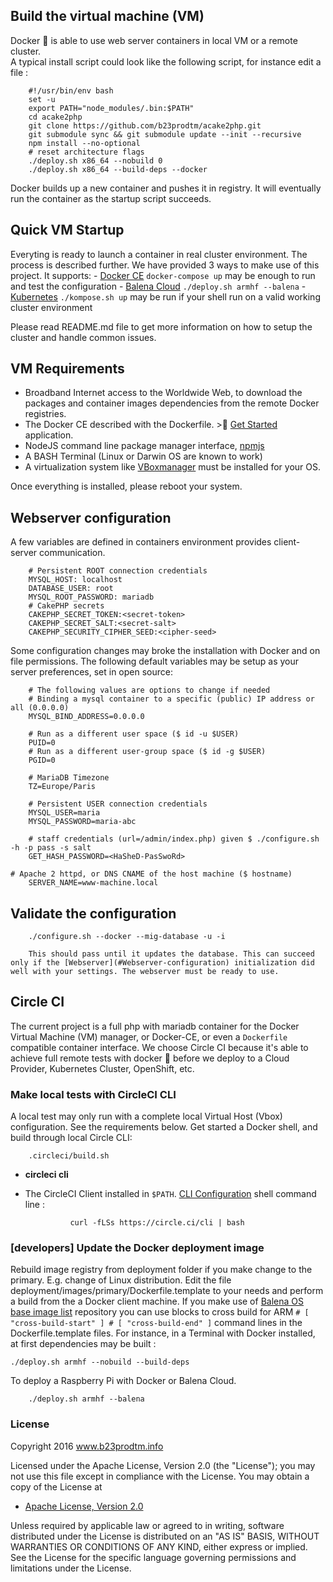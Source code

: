 ## Build the virtual machine (VM)
Docker :whale: is able to use web server containers in local VM or a remote cluster.  
A typical install script could look like the following script, for instance edit a file :

		#!/usr/bin/env bash
		set -u
		export PATH="node_modules/.bin:$PATH"
		cd acake2php
		git clone https://github.com/b23prodtm/acake2php.git
		git submodule sync && git submodule update --init --recursive
		npm install --no-optional
		# reset architecture flags
		./deploy.sh x86_64 --nobuild 0
		./deploy.sh x86_64 --build-deps --docker

Docker builds up a new container and pushes it in registry.
It will eventually run the container as the startup script succeeds.

## Quick VM Startup
Everyting is ready to launch a container in real cluster environment. The process is described further.
We have provided 3 ways to make use of this project. It supports:
	- [Docker CE](https://docs.docker.com/machine/get-started/)
		`docker-compose up` may be enough to run and test the configuration
	- [Balena Cloud](https://www.balena.io/docs/learn/getting-started/raspberrypi3/nodejs/)
		`./deploy.sh armhf --balena`
	- [Kubernetes](https://kubernetes.io//docs/concepts/overview/what-is-kubernetes/)
		`./kompose.sh up` may be run if your shell run on a valid working cluster environment

Please read README.md file to get more information on how to setup the cluster and handle common issues.

## VM Requirements
- Broadband Internet access to the Worldwide Web, to download the packages and container images dependencies from the remote Docker registries.
- The Docker CE described with the Dockerfile. >:whale: [Get Started](https://docs.docker.com/machine/get-started/) application.
- NodeJS command line package manager interface, [npmjs](https://www.npmjs.com/get-npm)
- A BASH Terminal (Linux or Darwin OS are known to work)
- A virtualization system like [VBoxmanager](https://www.virtualbox.org/wiki/Downloads) must be installed for your OS.

Once everything is installed, please reboot your system.

## Webserver configuration
A few variables are defined in containers environment provides client-server communication.

		# Persistent ROOT connection credentials
		MYSQL_HOST: localhost
		DATABASE_USER: root
		MYSQL_ROOT_PASSWORD: mariadb
		# CakePHP secrets
		CAKEPHP_SECRET_TOKEN:<secret-token>
		CAKEPHP_SECRET_SALT:<secret-salt>
		CAKEPHP_SECURITY_CIPHER_SEED:<cipher-seed>

Some configuration changes may broke the installation with Docker and on file permissions. The following default variables may be setup as your server preferences, set in open source:

		# The following values are options to change if needed
		# Binding a mysql container to a specific (public) IP address or all (0.0.0.0)
		MYSQL_BIND_ADDRESS=0.0.0.0

		# Run as a different user space ($ id -u $USER)
		PUID=0
		# Run as a different user-group space ($ id -g $USER)
		PGID=0

		# MariaDB Timezone
		TZ=Europe/Paris

		# Persistent USER connection credentials
		MYSQL_USER=maria
		MYSQL_PASSWORD=maria-abc

		# staff credentials (url=/admin/index.php) given $ ./configure.sh -h -p pass -s salt
		GET_HASH_PASSWORD=<HaSheD-PasSwoRd>

    # Apache 2 httpd, or DNS CNAME of the host machine ($ hostname)
		SERVER_NAME=www-machine.local

## Validate the configuration

		./configure.sh --docker --mig-database -u -i

		This should pass until it updates the database. This can succeed only if the [Webserver](#Webserver-configuration) initialization did well with your settings. The webserver must be ready to use.

## Circle CI
The current project is a full php with mariadb container for the Docker Virtual Machine (VM) manager, or Docker-CE, or even a ```Dockerfile``` compatible container interface. We choose Circle CI because it's able to achieve full remote tests with docker :whale: before we deploy to a Cloud Provider, Kubernetes Cluster, OpenShift, etc.

### Make local tests with CircleCI CLI
A local test may only run with a complete local Virtual Host (Vbox) configuration. See the requirements below.
Get started a Docker shell, and build through local Circle CLI:

		.circleci/build.sh

* **circleci cli**

- The CircleCI Client installed in ```$PATH```. [CLI Configuration](https://circleci.com/docs/2.0/local-cli/#section=configuration) shell command line :

				curl -fLSs https://circle.ci/cli | bash


### [developers] Update the Docker deployment image
Rebuild image registry from deployment folder if you make change to the primary. E.g. change of Linux distribution. Edit the file deployment/images/primary/Dockerfile.template to your needs and perform a build from the a Docker client machine. If you make use of [Balena OS base image list](https://www.balena.io/docs/reference/base-images/base-images-ref/) repository you can use blocks to cross build for ARM ```# [ "cross-build-start" ] # [ "cross-build-end" ]``` command lines in the Dockerfile.template files. For instance, in a Terminal with Docker installed, at first dependencies may be built :

    ./deploy.sh armhf --nobuild --build-deps

To deploy a Raspberry Pi with Docker or Balena Cloud.

		./deploy.sh armhf --balena

### License
   Copyright 2016 www.b23prodtm.info

   Licensed under the Apache License, Version 2.0 (the "License");
   you may not use this file except in compliance with the License.
   You may obtain a copy of the License at

   * [Apache License, Version 2.0](http://www.apache.org/licenses/LICENSE-2.0)

   Unless required by applicable law or agreed to in writing, software
   distributed under the License is distributed on an "AS IS" BASIS,
   WITHOUT WARRANTIES OR CONDITIONS OF ANY KIND, either express or implied.
   See the License for the specific language governing permissions and
   limitations under the License.
